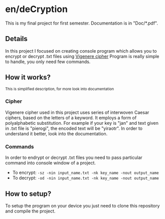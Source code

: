 # en/deCryption

This is my final project for first semester. Documentation is in "Doc/*.pdf".

## Details

In this project I focused on creating console program which allows you to encrypt or decrypt .txt files using [Vigenere cipher](https://curvefever.pro/)
Program is really simple to handle, you only need few commands.

## How it works?
<sub>This is simplified description, for more look into documentation</sub>

### Cipher

Vigenere cipher used in this project uses series of interwoven Caesar ciphers, based on the letters of a keyword. It employs a form of polyalphabetic substitution.
For example if your key is "jan" and text given in .txt file is "pierogi", the encoded text will be "yiraotr".
In order to understand it better, look into the documentation.

### Commands
In order to endrypt or decrypt .txt files you need to pass particular command into console window of a project.
* To encrypt: `-sz -nin input_name.txt -nk key_name -nout output_name`
* To decrypt: `-od -nin input_name.txt -nk key_name -nout output_name`

## How to setup?

To setup the program on your device you just need to clone this repository and compile the project.
